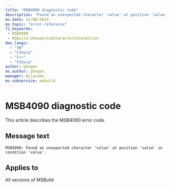 ```yaml
---
title: "MSB4090 diagnostic code"
description: "Found an unexpected character 'value' at position 'value' in condition 'value'."
ms.date: 12/06/2024
ms.topic: "error-reference"
f1_keywords:
 - MSB4090
 - MSBuild.UnexpectedCharacterInCondition
dev_langs:
  - "VB"
  - "CSharp"
  - "C++"
  - "FSharp"
author: ghogen
ms.author: ghogen
manager: mijacobs
ms.subservice: msbuild
---
```


# MSB4090 diagnostic code

<!-- :::ErrorDefinitionDescription::: -->
<!-- :::editable-content name="introDescription"::: -->
This article describes the MSB4090 error code.
<!-- :::editable-content-end::: -->

## Message text

```output
MSB4090: Found an unexpected character 'value' at position 'value' in condition 'value'.
```

<!-- :::editable-content name="postOutputDescription"::: -->
<!--
{StrBegin="MSB4090: "}
-->
<!-- :::editable-content-end::: -->
<!-- :::ErrorDefinitionDescription-end::: -->

## Applies to

All versions of MSBuild
